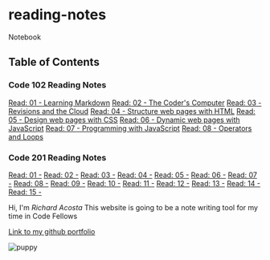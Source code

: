 # reading-notes

Notebook

## Table of Contents

### Code 102 Reading Notes

[Read: 01 - Learning Markdown](./learning-markdown.md)
[Read: 02 - The Coder's Computer](./the-coders-computer.md)
[Read: 03 - Revisions and the Cloud](./revisions-and-the-cloud.md)
[Read: 04 - Structure web pages with HTML](./structure.md)
[Read: 05 - Design web pages with CSS](./design-and-css.md)
[Read: 06 - Dynamic web pages with JavaScript](./dynamic-js.md)
[Read: 07 - Programming with JavaScript](./programming-js.md)
[Read: 08 - Operators and Loops](./operators-and-loops.md)

### Code 201 Reading Notes

[Read: 01 -](../../code-201/read-one.md)
[Read: 02 -](../../code-201/read-two.md)
[Read: 03 -](../../code-201/read-three.md)
[Read: 04 -](../../code-201/read-four.md)
[Read: 05 -](../../code-201/read-five.md)
[Read: 06 -](../../code-201/read-six.md)
[Read: 07 -](../../code-201/read-seven.md)
[Read: 08 -](../../code-201/read-eight.md)
[Read: 09 -](../../code-201/read-nine.md)
[Read: 10 -](../../code-201/read-ten.md)
[Read: 11 -](../../code-201/read-eleven.md)
[Read: 12 -](../../code-201/read-twelve.md)
[Read: 13 -](../../code-201/read-thirteen.md)
[Read: 14 -](../../code-201/read-fourteen.md)
[Read: 15 -](../../code-201/read-fifteen.md)

Hi, I'm *Richard Acosta*
This website is going to be a note writing tool for my time in Code Fellows

[Link to my github portfolio](https://github.com/acostavs)

![puppy](https://tse3.mm.bing.net/th?id=OIP.MTKGXMbTUHJq3vwHS0sRagHaIj&pid=Api&P=0)
